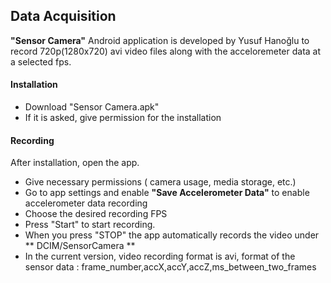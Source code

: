 
## Data Acquisition

**"Sensor Camera"** Android application is developed by Yusuf Hanoğlu to record 720p(1280x720) avi video files along with the acceloremeter data at a selected fps.

#### Installation

- Download "Sensor Camera.apk"
- If it is asked, give permission for the installation

#### Recording

After installation, open the app.

- Give necessary permissions ( camera usage, media storage, etc.)
- Go to app settings and enable **"Save Accelerometer Data"** to enable accelerometer data recording
- Choose the desired recording FPS
- Press "Start" to start recording.
- When you press "STOP" the app automatically records the video under ** DCIM/SensorCamera **
- In the current version, video recording format is avi, format of the sensor data :  frame_number,accX,accY,accZ,ms_between_two_frames<br>

